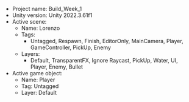 <!-- UNITY CODE ASSIST INSTRUCTIONS START -->
- Project name: Build_Week_1
- Unity version: Unity 2022.3.61f1
- Active scene:
  - Name: Lorenzo
  - Tags:
    - Untagged, Respawn, Finish, EditorOnly, MainCamera, Player, GameController, PickUp, Enemy
  - Layers:
    - Default, TransparentFX, Ignore Raycast, PickUp, Water, UI, Player, Enemy, Bullet
- Active game object:
  - Name: Player
  - Tag: Untagged
  - Layer: Default
<!-- UNITY CODE ASSIST INSTRUCTIONS END -->